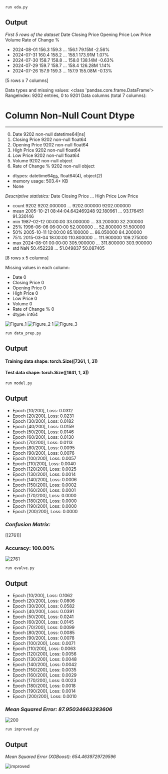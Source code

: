 `run eda.py`
## Output
*First 5 rows of the dataset*
    Date            Closing Price   Opening Price   Low Price   Volume       Rate of Change %
- 2024-08-01          156.3          159.3  ...      156.1      79.15M           -2.56%
- 2024-07-31          160.4          158.2  ...      158.1     173.91M            1.07%
- 2024-07-30          158.7          158.8  ...      158.0     138.14M           -0.63%
- 2024-07-29          159.7          158.7  ...      158.4     126.28M            1.14%
- 2024-07-26          157.9          159.3  ...      157.9     155.08M           -0.13%

[5 rows x 7 columns]

Data types and missing values:
<class 'pandas.core.frame.DataFrame'>
RangeIndex: 9202 entries, 0 to 9201
Data columns (total 7 columns):
 #   Column            Non-Null   Count      Dtype         
---  ------            ---------  -----      -----         
 0.   Date              9202    non-null   datetime64[ns]
 1.   Closing Price     9202    non-null   float64       
 2.   Opening Price     9202    non-null   float64       
 3.  High Price         9202    non-null   float64       
 4.   Low Price         9202    non-null   float64       
 5.   Volume            9202    non-null   object        
 6.   Rate of Change %  9202    non-null   object        
- dtypes: datetime64[ns](1), float64(4), object(2)
- memory usage: 503.4+ KB
- None

*Descriptive statistics:*
                                  Date  Closing Price  ...   High Price    Low Price
- count                           9202    9202.000000  ...  9202.000000  9202.000000
- mean   2005-10-21 08:44:04.642469248      92.180961  ...    93.176451    91.330146
- min              1987-02-12 00:00:00      33.000000  ...    33.200000    32.200000
- 25%              1996-06-06 06:00:00      52.000000  ...    52.800000    51.500000
- 50%              2005-10-11 12:00:00      85.100000  ...    86.050000    84.200000
- 75%              2015-03-04 18:00:00     110.800000  ...   111.900000   109.275000
- max              2024-08-01 00:00:00     305.900000  ...   311.800000   303.900000
- std                              NaN      50.452228  ...    51.049837    50.087405

[8 rows x 5 columns]

Missing values in each column:
- Date                0
- Closing Price       0
- Opening Price       0
- High Price          0
- Low Price           0
- Volume              0
- Rate of Change %    0
- dtype: int64

![Figure_1](https://github.com/user-attachments/assets/d69dc6d1-bca2-4678-ba69-fdac1c479207)
![Figure_2 1](https://github.com/user-attachments/assets/381e961a-daee-41bc-bdf6-e3bff4ed88fc)
![Figure_3](https://github.com/user-attachments/assets/22eb47c2-c7d6-4048-af6b-ee105de02838)

`run data_prep.py`
## Output
#### Training data shape: torch.Size([7361, 1, 3])
#### Test data shape: torch.Size([1841, 1, 3])

`run model.py`
## Output
- Epoch [10/200], Loss: 0.0312
- Epoch [20/200], Loss: 0.0231
- Epoch [30/200], Loss: 0.0182
- Epoch [40/200], Loss: 0.0159
- Epoch [50/200], Loss: 0.0146
- Epoch [60/200], Loss: 0.0130
- Epoch [70/200], Loss: 0.0113
- Epoch [80/200], Loss: 0.0095
- Epoch [90/200], Loss: 0.0076
- Epoch [100/200], Loss: 0.0057
- Epoch [110/200], Loss: 0.0040
- Epoch [120/200], Loss: 0.0025
- Epoch [130/200], Loss: 0.0014
- Epoch [140/200], Loss: 0.0006
- Epoch [150/200], Loss: 0.0002
- Epoch [160/200], Loss: 0.0001
- Epoch [170/200], Loss: 0.0000
- Epoch [180/200], Loss: 0.0000
- Epoch [190/200], Loss: 0.0000
- Epoch [200/200], Loss: 0.0000
### *Confusion Matrix:*
 [[2761]]
### **Accuracy:** 100.00%

![2761](https://github.com/user-attachments/assets/bed99b4c-5166-4e44-b3f9-f999663285a7)

`run evalve.py`
## Output
- Epoch [10/200], Loss: 0.1062
- Epoch [20/200], Loss: 0.0806
- Epoch [30/200], Loss: 0.0582
- Epoch [40/200], Loss: 0.0391
- Epoch [50/200], Loss: 0.0241
- Epoch [60/200], Loss: 0.0145
- Epoch [70/200], Loss: 0.0099
- Epoch [80/200], Loss: 0.0085
- Epoch [90/200], Loss: 0.0078
- Epoch [100/200], Loss: 0.0071
- Epoch [110/200], Loss: 0.0063
- Epoch [120/200], Loss: 0.0056
- Epoch [130/200], Loss: 0.0048
- Epoch [140/200], Loss: 0.0042
- Epoch [150/200], Loss: 0.0035
- Epoch [160/200], Loss: 0.0029
- Epoch [170/200], Loss: 0.0023
- Epoch [180/200], Loss: 0.0018
- Epoch [190/200], Loss: 0.0014
- Epoch [200/200], Loss: 0.0010
### *Mean Squared Error: 87.95034663283606*

![200](https://github.com/user-attachments/assets/4afdf413-ee81-45d2-87b8-8f395e42f24d)

`run improved.py`
## Output
*Mean Squared Error (XGBoost): 654.4639729729596*

![improved](https://github.com/user-attachments/assets/7c024336-6512-4b3b-ade4-228fe131f770)





